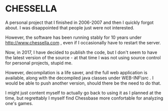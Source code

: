 # CHESSELLA

A personal project that I finished in 2006-2007 and then I quickly forgot about. I was disappointed that people just were not interested.

However, the software has been running stably for 10 years under http://www.chessella.com , even if I occasionally have to restart the server. 

Now, in 2017, I have decided to publish the code, but I don't seem to have the latest version of the source - at that time I was not using source control for personal projects, stupid me.

However, decompilation is a life saver, and the full web application is available, along with the decompiled java classes under WEB-INF\src . I would be able to push another version, should there be the need to do that.

I might just content myself to actually go back to using it as I planned at the time, but regrettably I myself find Chessbase more confortable for analyzing one's games.
